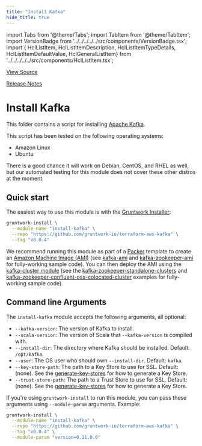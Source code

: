 ```yaml
---
title: "Install Kafka"
hide_title: true
---
```


import Tabs from '@theme/Tabs';
import TabItem from '@theme/TabItem';
import VersionBadge from '../../../../../src/components/VersionBadge.tsx';
import { HclListItem, HclListItemDescription, HclListItemTypeDetails, HclListItemDefaultValue, HclGeneralListItem} from '../../../../../src/components/HclListItem.tsx';

<a href="https://github.com/gruntwork-io/terraform-aws-kafka/tree/master/modules%2Finstall-kafka" className="link-button" title="View the source code for this module in GitHub.">View Source</a>

<a href="https://github.com/gruntwork-io/terraform-aws-kafka/releases?q=" className="link-button" title="Release notes for only the service catalog versions which impacted this service.">Release Notes</a>

# Install Kafka

This folder contains a script for installing [Apache Kafka](https://kafka.apache.org/).

This script has been tested on the following operating systems:

*   Amazon Linux
*   Ubuntu

There is a good chance it will work on Debian, CentOS, and RHEL as well, but our automated testing for this
module does not cover these other distros at the moment.

## Quick start

The easiest way to use this module is with the [Gruntwork Installer](https://github.com/gruntwork-io/gruntwork-installer):

```bash
gruntwork-install \
  --module-name "install-kafka" \
  --repo "https://github.com/gruntwork-io/terraform-aws-kafka" \
  --tag "v0.0.4"
```

We recommend running this module as part of a [Packer](https://www.packer.io/) template to create an [Amazon Machine
Image (AMI)](http://docs.aws.amazon.com/AWSEC2/latest/UserGuide/AMIs.html) (see [kafka-ami](https://github.com/gruntwork-io/terraform-aws-kafka/tree/master/examples/kafka-ami)
and [kafka-zookeeper-ami](https://github.com/gruntwork-io/terraform-aws-kafka/tree/master/examples/kafka-zookeeper-confluent-oss-ami) for fully-working sample code). You can then deploy the AMI
using the [kafka-cluster module](https://github.com/gruntwork-io/terraform-aws-kafka/tree/master/modules/kafka-cluster) (see the
[kafka-zookeeper-standalone-clusters](https://github.com/gruntwork-io/terraform-aws-kafka/tree/master/examples/kafka-zookeeper-standalone-clusters) and
[kafka-zookeeper-confluent-oss-colocated-cluster](https://github.com/gruntwork-io/terraform-aws-kafka/tree/master/examples/kafka-zookeeper-confluent-oss-colocated-cluster) examples for fully-working sample
code).

## Command line Arguments

The `install-kafka` module accepts the following arguments, all optional:

*   `--kafka-version`: The version of Kafka to install.
*   `--scala-version`: The version of Scala that `--kafka-version` is compiled with.
*   `--install-dir`: The directory where Kafka should be installed. Default: `/opt/kafka`.
*   `--user`: The OS user who should own `--install-dir`. Default: `kafka`.
*   `--key-store-path`: The path to a Key Store to use for SSL. Default: (none). See the
    [generate-key-stores](https://github.com/gruntwork-io/terraform-aws-kafka/tree/master/modules/generate-key-stores) for how to generate a Key Store.
*   `--trust-store-path`: The path to a Trust Store to use for SSL. Default: (none).  See the
    [generate-key-stores](https://github.com/gruntwork-io/terraform-aws-kafka/tree/master/modules/generate-key-stores) for how to generate a Key Store.

If you're using `gruntwork-install` to run this module, you can pass these arguments using `--module-param` arguments.
Example:

```bash
gruntwork-install \
  --module-name "install-kafka" \
  --repo "https://github.com/gruntwork-io/terraform-aws-kafka" \
  --tag "v0.0.4" \
  --module-param "version=0.11.0.0"
```


<!-- ##DOCS-SOURCER-START
{
  "originalSources": [
    "https://github.com/gruntwork-io/terraform-aws-kafka/tree/readme.md",
    "https://github.com/gruntwork-io/terraform-aws-kafka/tree/variables.tf",
    "https://github.com/gruntwork-io/terraform-aws-kafka/tree/outputs.tf"
  ],
  "sourcePlugin": "module-catalog-api",
  "hash": "24aaf4ef65d4b8d55611172a2f6dceeb"
}
##DOCS-SOURCER-END -->
